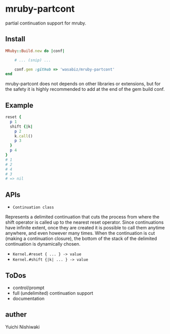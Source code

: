 # mruby-partcont

partial continuation support for mruby.

## Install

```ruby
MRuby::Build.new do |conf|

    # ... (snip) ...

    conf.gem :github => 'wasabiz/mruby-partcont'
end
```

mruby-partcont does not depends on other libraries or extensions, but
for the safety it is highly recommended to add at the end of the gem build conf.

## Example

```ruby
reset {
  p 1
  shift {|k|
    p 2
	k.call()
	p 3
  }
  p 4
}
# 1
# 2
# 4
# 3
# => nil
```

## APIs

- `Continuation class`

Represents a delimited continuation that cuts the process from where
the shift operator is called up to the nearest reset operator. Since continuations
have infinite extent, once they are created it is possible to call them anytime anywhere,
and even however many times. When the continuation is cut (making a continuation closure),
the bottom of the stack of the delimited continuation is dynamically chosen.

- `Kernel.#reset { ... } -> value`
- `Kernel.#shift {|k| ... } -> value`

## ToDos

- control/prompt
- full (undelimited) continuation support
- documentation

## auther

Yuichi Nishiwaki
